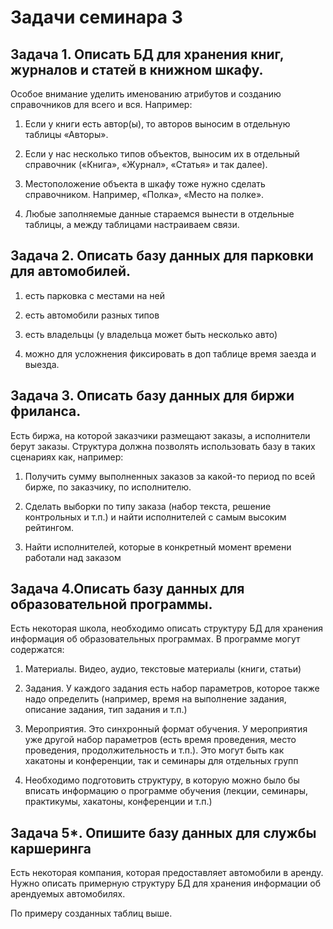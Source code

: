 # Задачи семинара 3


## Задача 1. Описать БД для хранения книг, журналов и статей в книжном шкафу.

Особое внимание уделить именованию атрибутов и созданию справочников для всего и вся. Например:

1. Если у книги есть автор(ы), то авторов выносим в отдельную таблицы «Авторы».

2. Если у нас несколько типов объектов, выносим их в отдельный справочник («Книга», «Журнал», «Статья» и так далее).

3. Местоположение объекта в шкафу тоже нужно сделать справочником. Например, «Полка», «Место на полке».

4. Любые заполняемые данные стараемся вынести в отдельные таблицы, а между таблицами настраиваем связи.


## Задача 2. Описать базу данных для парковки для автомобилей.
1. есть парковка с местами на ней

2. есть автомобили разных типов

3. есть владельцы (у владельца может быть несколько авто)

4. можно для усложнения фиксировать в доп таблице время заезда и выезда.

## Задача 3. Описать базу данных для биржи фриланса.

Есть биржа, на которой заказчики размещают заказы, а исполнители берут заказы. Структура должна позволять использовать базу в таких сценариях как, например:

1. Получить сумму выполненных заказов за какой-то период по всей бирже, по заказчику, по исполнителю.

2. Сделать выборки по типу заказа (набор текста, решение контрольных и т.п.) и найти исполнителей с самым высоким рейтингом.

3. Найти исполнителей, которые в конкретный момент времени работали над заказом

 

## Задача 4.Описать базу данных для образовательной программы.

Есть некоторая школа, необходимо описать структуру БД для хранения информация об образовательных программах. В программе могут содержатся:

1. Материалы. Видео, аудио, текстовые материалы (книги, статьи)

2. Задания. У каждого задания есть набор параметров, которое также надо определить (например, время на выполнение задания, описание задания, тип задания и т.п.)

3. Мероприятия. Это синхронный формат обучения. У мероприятия уже другой набор параметров (есть время проведения, место проведения, продолжительность и т.п.). Это могут быть как хакатоны и конференции, так и семинары для отдельных групп

4. Необходимо подготовить структуру, в которую можно было бы вписать информацию о программе обучения (лекции, семинары, практикумы, хакатоны, конференции и т.п.)

## Задача 5*. Опишите базу данных для службы каршеринга

Есть некоторая компания, которая предоставляет автомобили в аренду. Нужно описать примерную структуру БД для хранения информации об арендуемых автомобилях.

По примеру созданных таблиц выше.
